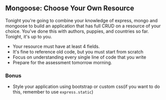 ## Mongoose: Choose Your Own Resource

Tonight you're going to combine your knowledge of express, mongo and mongoose to build an application that has full CRUD on a resource of your choice.  You've done this with authors, puppies, and countries so far.  Tonight, it's up to you.


* Your resource must have at least 4 fields.
* It's fine to reference old code, but you must start from scratch
* Focus on understanding every single line of code that you write
* Prepare for the assessment tomorrow morning.


### Bonus

- Style your application using bootstrap or custom css(if you want to do this, remember to use `express.static`)



